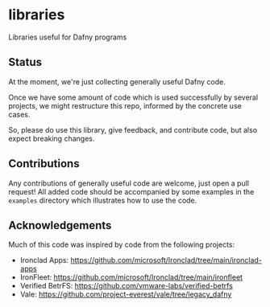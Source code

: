 # libraries

Libraries useful for Dafny programs

## Status

At the moment, we're just collecting generally useful Dafny code.

Once we have some amount of code which is used successfully by several projects, we might restructure this repo, informed by the concrete use cases.

So, please do use this library, give feedback, and contribute code, but also expect breaking changes.

## Contributions

Any contributions of generally useful code are welcome, just open a pull request!
All added code should be accompanied by some examples in the `examples` directory which illustrates how to use the code.

## Acknowledgements

Much of this code was inspired by code from the following projects:

* Ironclad Apps: https://github.com/microsoft/Ironclad/tree/main/ironclad-apps
* IronFleet: https://github.com/microsoft/Ironclad/tree/main/ironfleet
* Verified BetrFS: https://github.com/vmware-labs/verified-betrfs
* Vale: https://github.com/project-everest/vale/tree/legacy_dafny

